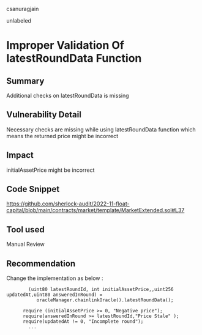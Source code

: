 csanuragjain

unlabeled

# Improper Validation Of latestRoundData Function

## Summary
Additional checks on latestRoundData is missing

## Vulnerability Detail
Necessary checks are missing while using latestRoundData function which means the returned price might be incorrect

## Impact
initialAssetPrice might be incorrect

## Code Snippet
https://github.com/sherlock-audit/2022-11-float-capital/blob/main/contracts/market/template/MarketExtended.sol#L37

## Tool used
Manual Review

## Recommendation
Change the implementation as below :

```solidity
        (uint80 latestRoundId, int initialAssetPrice,,uint256 updatedAt,uint80 answeredInRound) =
           oracleManager.chainlinkOracle().latestRoundData();

      require (initialAssetPrice >= 0, "Negative price");
      require(answeredInRound >= latestRoundId,"Price Stale" );
      require(updatedAt != 0, "Incomplete round");
        ...
```